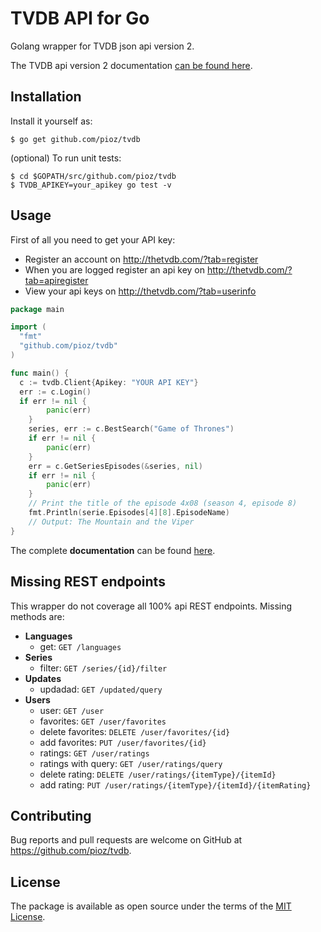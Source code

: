 # TVDB API for Go

Golang wrapper for TVDB json api version 2.

The TVDB api version 2 documentation [can be found here](https://api.thetvdb.com/swagger).

## Installation

Install it yourself as:

    $ go get github.com/pioz/tvdb

(optional) To run unit tests:

    $ cd $GOPATH/src/github.com/pioz/tvdb
    $ TVDB_APIKEY=your_apikey go test -v

## Usage

First of all you need to get your API key:

* Register an account on http://thetvdb.com/?tab=register
* When you are logged register an api key on http://thetvdb.com/?tab=apiregister
* View your api keys on http://thetvdb.com/?tab=userinfo

```Go
package main

import (
  "fmt"
  "github.com/pioz/tvdb"
)

func main() {
  c := tvdb.Client{Apikey: "YOUR API KEY"}
  err := c.Login()
  if err != nil {
		panic(err)
	}
	series, err := c.BestSearch("Game of Thrones")
	if err != nil {
		panic(err)
	}
	err = c.GetSeriesEpisodes(&series, nil)
	if err != nil {
		panic(err)
	}
	// Print the title of the episode 4x08 (season 4, episode 8)
	fmt.Println(serie.Episodes[4][8].EpisodeName)
	// Output: The Mountain and the Viper
}
```

The complete __documentation__ can be found [here](https://pioz.github.io/tvdb).

## Missing REST endpoints

This wrapper do not coverage all 100% api REST endpoints.
Missing methods are:

* __Languages__
    * get: `GET /languages`
* __Series__
    * filter: `GET /series/{id}/filter`
* __Updates__
    * updadad: `GET /updated/query`
* __Users__
    * user: `GET /user`
    * favorites: `GET /user/favorites`
    * delete favorites: `DELETE /user/favorites/{id}`
    * add favorites: `PUT /user/favorites/{id}`
    * ratings: `GET /user/ratings`
    * ratings with query: `GET /user/ratings/query`
    * delete rating: `DELETE /user/ratings/{itemType}/{itemId}`
    * add rating: `PUT /user/ratings/{itemType}/{itemId}/{itemRating}`

## Contributing

Bug reports and pull requests are welcome on GitHub at https://github.com/pioz/tvdb.

## License

The package is available as open source under the terms of the [MIT License](http://opensource.org/licenses/MIT).